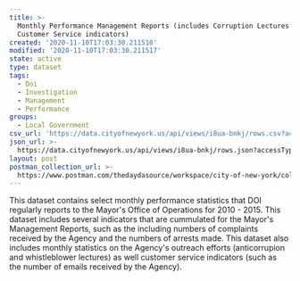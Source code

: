 ```yaml
---
title: >-
  Monthly Performance Management Reports (includes Corruption Lectures and
  Customer Service indicators)
created: '2020-11-10T17:03:30.211510'
modified: '2020-11-10T17:03:30.211517'
state: active
type: dataset
tags:
  - Doi
  - Investigation
  - Management
  - Performance
groups:
  - Local Government
csv_url: 'https://data.cityofnewyork.us/api/views/i8ua-bnkj/rows.csv?accessType=DOWNLOAD'
json_url: >-
  https://data.cityofnewyork.us/api/views/i8ua-bnkj/rows.json?accessType=DOWNLOAD
layout: post
postman_collection_url: >-
  https://www.postman.com/thedaydasource/workspace/city-of-new-york/collection/15909983-45a0cb31-d2fc-4f01-b49f-1ddecf11d949
---
```

This dataset contains select monthly performance statistics that DOI regularly reports to the Mayor's Office of Operations for 2010 - 2015.  This dataset includes several indicators that are cummulated for the Mayor's Management Reports, such as the including numbers of complaints received by the Agency and the numbers of arrests made.  This dataset also includes monthly statistics on the Agency's outreach efforts (anticorrupion and whistleblower lectures) as well customer service indicators (such as the number of emails received by the Agency).
